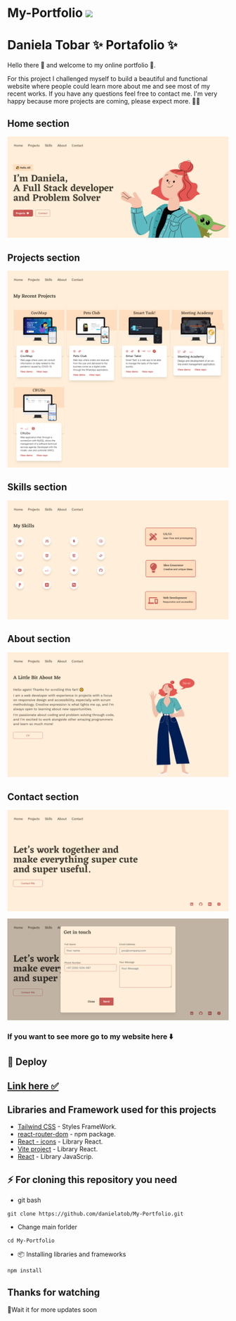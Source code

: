 # My-Portfolio <img height="40" src="https://raw.githubusercontent.com/innng/innng/master/assets/kyubey.gif"/>

# Daniela Tobar ✨ Portafolio ✨

Hello there 👋 and welcome to my online portfolio 🙈.

For this project I challenged myself to build a beautiful and functional website where people could learn more about me and see most of my recent works. If you have any questions feel free to contact me. I'm very happy because more projects are coming, please expect more. 🧑‍💻<h2>Home section </h2>
<p align="center">
<img src="https://raw.githubusercontent.com/DanielaTob/img/main/home%20port.png" alt="home"/>
</p>
<h2>Projects section </h2>
<p align="center">
<img src="https://raw.githubusercontent.com/DanielaTob/img/main/projects.png" alt="work"/>  
</p>
<h2>Skills section </h2>
<p align="center">
<img src="https://raw.githubusercontent.com/DanielaTob/img/main/skills.png" alt="skills"/>  
</p>
<h2>About section </h2>
<p align="center">
<img src="https://raw.githubusercontent.com/DanielaTob/img/main/about.png" alt="about"/>  
</p>
<h2>Contact section </h2>
<p align="center">
<img src="https://raw.githubusercontent.com/DanielaTob/img/main/contact.png" alt="contact"/>  
</p>
<p align="center">
<img src="https://raw.githubusercontent.com/DanielaTob/img/main/form.png" alt="form"/>  
</p>

<h3>If you want to see more go to my website here ⬇️</h3>

##  🚀 Deploy

<h2> <a href="https://portfolio-daniela-tobar.vercel.app/"> Link here ✅ </a> </h2>


## Libraries and Framework used for this projects

* [Tailwind CSS](https://tailwindcss.com/) - Styles FrameWork. 
* [react-router-dom](https://v5.reactrouter.com/web/guides/quick-start) -  npm package. 
* [React - icons](https://react-icons.github.io/react-icons/) - Library React. 
* [Vite project](https://vitejs.dev/) - Library React. 
* [React](https://reactjs.org/) - Library JavaScrip.

## ⚡️ For cloning this repository you need
- git bash
```git
git clone https://github.com/danielatob/My-Portfolio.git
```
- Change main forlder
```git
cd My-Portfolio
```
- 📦️ Installing libraries and frameworks
```js
npm install
```

## Thanks for watching
👷Wait it for more updates soon
